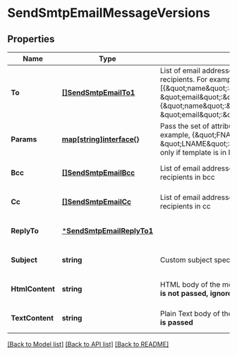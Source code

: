 # SendSmtpEmailMessageVersions

## Properties
Name | Type | Description | Notes
------------ | ------------- | ------------- | -------------
**To** | [**[]SendSmtpEmailTo1**](sendSmtpEmail_to_1.md) | List of email addresses and names (_optional_) of the recipients. For example, [{\&quot;name\&quot;:\&quot;Jimmy\&quot;, \&quot;email\&quot;:\&quot;jimmy98@example.com\&quot;}, {\&quot;name\&quot;:\&quot;Joe\&quot;, \&quot;email\&quot;:\&quot;joe@example.com\&quot;}] | [default to null]
**Params** | [**map[string]interface{}**](interface{}.md) | Pass the set of attributes to customize the template. For example, {\&quot;FNAME\&quot;:\&quot;Joe\&quot;, \&quot;LNAME\&quot;:\&quot;Doe\&quot;}. It&#39;s considered only if template is in New Template Language format. | [optional] [default to null]
**Bcc** | [**[]SendSmtpEmailBcc**](sendSmtpEmail_bcc.md) | List of email addresses and names (optional) of the recipients in bcc | [optional] [default to null]
**Cc** | [**[]SendSmtpEmailCc**](sendSmtpEmail_cc.md) | List of email addresses and names (optional) of the recipients in cc | [optional] [default to null]
**ReplyTo** | [***SendSmtpEmailReplyTo1**](sendSmtpEmail_replyTo_1.md) |  | [optional] [default to null]
**Subject** | **string** | Custom subject specific to message version  | [optional] [default to null]
**HtmlContent** | **string** | HTML body of the message. **Mandatory if &#39;templateId&#39; is not passed, ignored if &#39;templateId&#39; is passed**  | [optional] [default to null]
**TextContent** | **string** | Plain Text body of the message. **Ignored if &#39;templateId&#39; is passed**  | [optional] [default to null]

[[Back to Model list]](../README.md#documentation-for-models) [[Back to API list]](../README.md#documentation-for-api-endpoints) [[Back to README]](../README.md)



